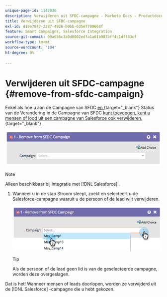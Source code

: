 ```yaml
---
unique-page-id: 1147036
description: Verwijderen uit SFDC-campagne - Marketo Docs - Productdocumentatie
title: Verwijderen uit SFDC-campagne
exl-id: d19e7847-2287-4926-b0bb-635e7700668f
feature: Smart Campaigns, Salesforce Integration
source-git-commit: 09a656c3a0d0002edfa1a61b987bff4c1dff33cf
workflow-type: tm+mt
source-wordcount: '104'
ht-degree: 0%

---
```


# Verwijderen uit SFDC-campagne {#remove-from-sfdc-campaign}

Enkel als hoe u aan de Campagne van SFDC [&#x200B; en &#x200B;](/help/marketo/product-docs/core-marketo-concepts/smart-campaigns/salesforce-flow-actions/add-to-sfdc-campaign.md){target="_blank"} Status van de Verandering in de Campagne van SFDC [&#x200B; kunt toevoegen, kunt u mensen of lood uit een campagne van Salesforce ook verwijderen.](/help/marketo/product-docs/core-marketo-concepts/smart-campaigns/salesforce-flow-actions/change-status-in-sfdc-campaign.md){target="_blank"}

![](assets/remove-from-sfdc-campaign-1.png)

>[!NOTE]
>
>Alleen beschikbaar bij integratie met [!DNL Salesforce] .

1. Wanneer u in de stap Stroom sleept, zoekt en selecteert u de Salesforce-campagne waaruit u de persoon of de lead wilt verwijderen.

   ![](assets/remove-from-sfdc-campaign-2.png)

   >[!TIP]
   >
   >Als de persoon of de lead geen lid is van de geselecteerde campagne, worden deze overgeslagen.

Dat is het! Wanneer mensen of leads doorlopen, worden ze verwijderd uit de [!DNL Salesforce] -campagne die u hebt gekozen.
